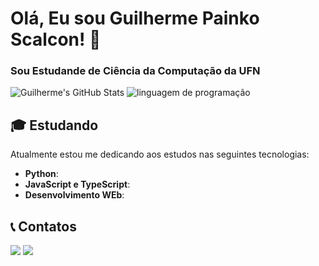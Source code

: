 # Olá, Eu sou Guilherme Painko Scalcon! 👋
### Sou Estudande de Ciência da Computação da UFN

![Guilherme's GitHub Stats](https://github-profile-summary-cards.vercel.app/api/cards/profile-details?username=GPainko&theme=dark)
![linguagem de programação](https://github-readme-stats.vercel.app/api/top-langs/?username=GPainko&layout=compact&langs_count=10&theme=dark&hide_border=true)

## 🎓 Estudando
Atualmente estou me dedicando aos estudos nas seguintes tecnologias:
- **Python**:
- **JavaScript e TypeScript**: 
- **Desenvolvimento WEb**:

## 📞 Contatos
<div>
  <a href="https://www.instagram.com/g.painko/" target="_blank"><img src="https://img.shields.io/badge/-Instagram-%23E4405F?style=for-the-badge&logo=instagram&logoColor=white" target="_blank"></a>
  <a href="mailto:rgui.painko2393@gmail.com"><img src="https://img.shields.io/badge/Gmail-D14836?style=for-the-badge&logo=gmail&logoColor=white"></a>
</div>
